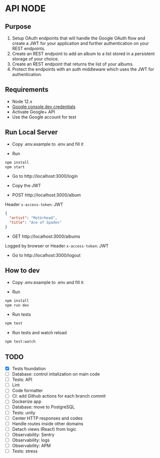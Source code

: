 # API NODE

## Purpose

1. Setup OAuth endpoints that will handle the Google OAuth flow and create a JWT for your application and further authentication on your REST endpoints.
2. Create an REST endpoint to add an album to a list stored in a persistent storage of your choice.
3. Create an REST endpoint that returns the list of your albums.
4. Protect the endpoints with an auth middleware which uses the JWT for authentication.

## Requirements

- Node 12.x
- [Google console dev credentials](https://console.developers.google.com/)
- Activate Google+ API
- Use the Google account for test

## Run Local Server

- Copy .env.example to .env and fill it

- Run

```bash
npm install
npm start
```

- Go to http://localhost:3000/login

- Copy the JWT

- POST http://localhost:3000/album

Header `x-access-token`: JWT

```json
{
  "artist": "Motörhead",
  "title": "Ace of Spades"
}
```

- GET http://localhost:3000/albums

Logged by browser or Header `x-access-token`: JWT

- Go to http://localhost:3000/logout

## How to dev

- Copy .env.example to .env and fill it

- Run

```bash
npm install
npm run dev
```

- Run tests

```bash
npm test
```

- Run tests and watch reload

```bash
npm test:watch
```

## TODO

- [x] Tests foundation
- [ ] Database: control initalization on main code
- [ ] Tests: API
- [ ] Lint
- [ ] Code formatter
- [ ] CI: add Github actions for each branch commit
- [ ] Dockerize app
- [ ] Database: move to PostgreSQL
- [ ] Tests: unity
- [ ] Center HTTP responses and codes
- [ ] Handle routes inside other domains
- [ ] Detach views (React) from logic
- [ ] Observability: Sentry
- [ ] Observability: logs
- [ ] Observability: APM
- [ ] Tests: stress
